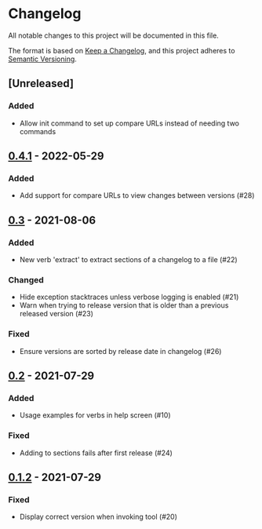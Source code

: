 # Changelog
All notable changes to this project will be documented in this file.

The format is based on [Keep a Changelog](https://keepachangelog.com/en/1.1.0/),
and this project adheres to [Semantic Versioning](https://semver.org/spec/v2.0.0.html).

## [Unreleased]
### Added
- Allow init command to set up compare URLs instead of needing two commands

## [0.4.1] - 2022-05-29
### Added
- Add support for compare URLs to view changes between versions (#28)

## [0.3] - 2021-08-06
### Added
- New verb 'extract' to extract sections of a changelog to a file (#22)

### Changed
- Hide exception stacktraces unless verbose logging is enabled (#21)
- Warn when trying to release version that is older than a previous released version (#23)

### Fixed
- Ensure versions are sorted by release date in changelog (#26)

## [0.2] - 2021-07-29
### Added
- Usage examples for verbs in help screen (#10)

### Fixed
- Adding to sections fails after first release (#24)

## [0.1.2] - 2021-07-29
### Fixed
- Display correct version when invoking tool (#20)


[0.4.1]: https://github.com/TheSylence/changey/compare/0.3...0.4.1
[0.3]: https://github.com/TheSylence/changey/compare/0.2...0.3
[0.2]: https://github.com/TheSylence/changey/compare/0.1.2...0.2
[0.1.2]: https://github.com/TheSylence/changey/releases/tag/0.1.2
<!-- Release: %URL%/releases/tag/%VERSION% -->
<!-- Compare: %URL%/compare/%OLD_VERSION%...%NEW_VERSION% -->
<!-- BaseUrl: https://github.com/TheSylence/changey -->
